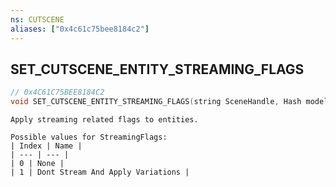 ```yaml
---
ns: CUTSCENE
aliases: ["0x4c61c75bee8184c2"]
---
```

## SET_CUTSCENE_ENTITY_STREAMING_FLAGS

```c
// 0x4C61C75BEE8184C2
void SET_CUTSCENE_ENTITY_STREAMING_FLAGS(string SceneHandle, Hash modelHash, int StreamingFlags);
```

```
Apply streaming related flags to entities.

Possible values for StreamingFlags:
| Index | Name |
| --- | --- |
| 0 | None |
| 1 | Dont Stream And Apply Variations |
```
